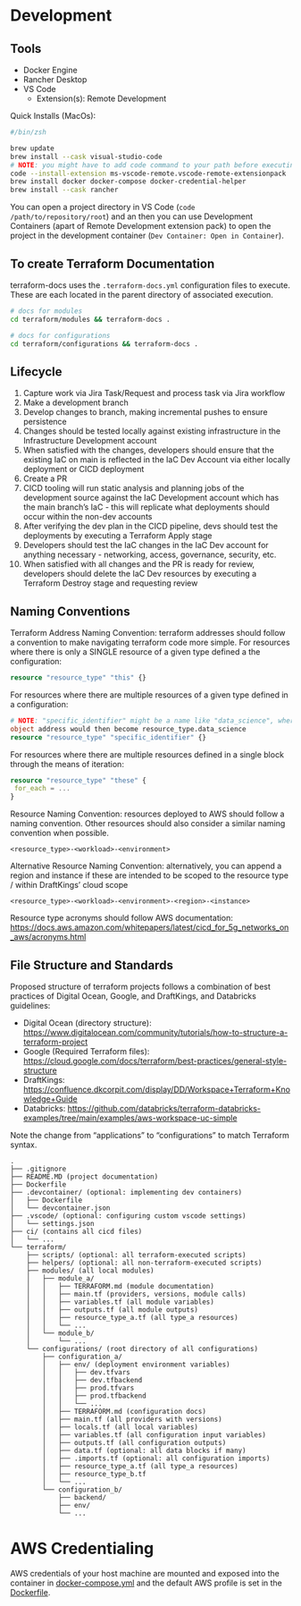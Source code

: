 # Development

## Tools

- Docker Engine
- Rancher Desktop
- VS Code
  - Extension(s): Remote Development

Quick Installs (MacOs):

```bash
#/bin/zsh

brew update
brew install --cask visual-studio-code
# NOTE: you might have to add code command to your path before executing the following
code --install-extension ms-vscode-remote.vscode-remote-extensionpack
brew install docker docker-compose docker-credential-helper
brew install --cask rancher
```

You can open a project directory in VS Code (`code /path/to/repository/root`)
and an then you can use Development Containers (apart of Remote Development
extension pack) to open the project in the development container
(`Dev Container: Open in Container`).

## To create Terraform Documentation

terraform-docs uses the `.terraform-docs.yml` configuration files to execute.
These are each located in the parent directory of associated execution.

```bash
# docs for modules
cd terraform/modules && terraform-docs .

# docs for configurations
cd terraform/configurations && terraform-docs .
```

## Lifecycle

1. Capture work via Jira Task/Request and process task via Jira workflow
2. Make a development branch
3. Develop changes to branch, making incremental pushes to ensure persistence
4. Changes should be tested locally against existing infrastructure in the
Infrastructure Development account
5. When satisfied with the changes, developers should ensure that the existing
IaC on main is reflected in the IaC Dev Account via either locally deployment
or CICD deployment
6. Create a PR
7. CICD tooling will run static analysis and planning jobs of the development
source against the IaC Development account which has the main branch’s IaC -
this will replicate what deployments should occur within the non-dev accounts
8. After verifying the dev plan in the CICD pipeline, devs should test the
deployments by executing a Terraform Apply stage
9. Developers should test the IaC changes in the IaC Dev account for anything
necessary - networking, access, governance, security, etc.
10. When satisfied with all changes and the PR is ready for review, developers
should delete the IaC Dev resources by executing a Terraform Destroy stage and
 requesting review

## Naming Conventions

Terraform Address Naming Convention: terraform addresses should follow a
convention to make navigating terraform code more simple.
For resources where there is only a SINGLE resource of a given type defined a
the configuration:

```tf
resource "resource_type" "this" {}
```

For resources where there are multiple resources of a given type defined in a configuration:

```tf
# NOTE: "specific_identifier" might be a name like "data_science", where the 
object address would then become resource_type.data_science
resource "resource_type" "specific_identifier" {}
```

For resources where there are multiple resources defined in a single block
through the means of iteration:

```tf
resource "resource_type" "these" {
 for_each = ...
}
```

Resource Naming Convention: resources deployed to AWS should follow a naming
convention. Other resources should also consider a similar naming convention
when possible.

`<resource_type>-<workload>-<environment>`

Alternative Resource Naming Convention: alternatively, you can append a region
and instance if these are intended to be scoped to the resource type / within
DraftKings’ cloud scope

`<resource_type>-<workload>-<environment>-<region>-<instance>`

Resource type acronyms should follow AWS documentation: <https://docs.aws.amazon.com/whitepapers/latest/cicd_for_5g_networks_on_aws/acronyms.html>

## File Structure and Standards

Proposed structure of terraform projects follows a combination of best practices
 of Digital Ocean, Google, and DraftKings, and Databricks guidelines:

- Digital Ocean (directory structure): <https://www.digitalocean.com/community/tutorials/how-to-structure-a-terraform-project>
- Google (Required Terraform files): <https://cloud.google.com/docs/terraform/best-practices/general-style-structure>
- DraftKings: <https://confluence.dkcorpit.com/display/DD/Workspace+Terraform+Knowledge+Guide>
- Databricks: <https://github.com/databricks/terraform-databricks-examples/tree/main/examples/aws-workspace-uc-simple>

Note the change from “applications” to “configurations” to match Terraform syntax.

```text
.
├── .gitignore
├── README.MD (project documentation)
├── Dockerfile
├── .devcontainer/ (optional: implementing dev containers)
│   ├── Dockerfile
│   └── devcontainer.json
├── .vscode/ (optional: configuring custom vscode settings)
│   └── settings.json
├── ci/ (contains all cicd files)
│   └── ...
└── terraform/
    ├── scripts/ (optional: all terraform-executed scripts)
    ├── helpers/ (optional: all non-terraform-executed scripts)
    ├── modules/ (all local modules)
    │   ├── module_a/
    │   │   ├── TERRAFORM.md (module documentation)
    │   │   ├── main.tf (providers, versions, module calls)
    │   │   ├── variables.tf (all module variables)
    │   │   ├── outputs.tf (all module outputs)
    │   │   ├── resource_type_a.tf (all type_a resources)
    │   │   └── ...
    │   └── module_b/
    │       └── ...
    └── configurations/ (root directory of all configurations)
        ├── configuration_a/
        │   ├── env/ (deployment environment variables)
        │   │   ├── dev.tfvars
        │   │   ├── dev.tfbackend
        │   │   ├── prod.tfvars
        │   │   ├── prod.tfbackend
        │   │   └── ...
        │   ├── TERRAFORM.md (configuration docs)
        │   ├── main.tf (all providers with versions)
        │   ├── locals.tf (all local variables)
        │   ├── variables.tf (all configuration input variables)
        │   ├── outputs.tf (all configuration outputs)
        │   ├── data.tf (optional: all data blocks if many)
        │   ├── .imports.tf (optional: all configuration imports)
        │   ├── resource_type_a.tf (all type_a resources)
        │   ├── resource_type_b.tf
        │   └── ...
        └── configuration_b/
            ├── backend/
            ├── env/
            └── ...
```

# AWS Credentialing

AWS credentials of your host machine are mounted and exposed into the container in [docker-compose.yml](../docker-compose.yml) and the default AWS profile is set in the [Dockerfile](../.devcontainer/Dockerfile).
